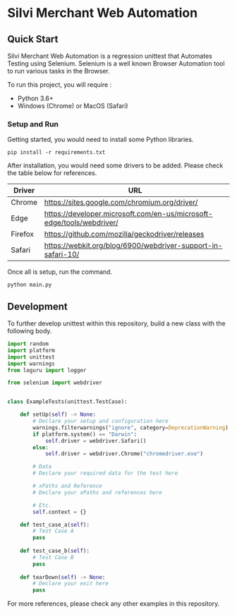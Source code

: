 # Silvi Merchant Web Automation

## Quick Start

Silvi Merchant Web Automation is a regression unittest that
Automates Testing using Selenium. Selenium is a well known Browser
Automation tool to run various tasks in the Browser.

To run this project, you will require :

- Python 3.6+
- Windows (Chrome) or MacOS (Safari)

### Setup and Run

Getting started, you would need to install some Python libraries.

`pip install -r requirements.txt`

After installation, you would need some drivers to be added. Please
check the table below for references.

| Driver  | URL |
| ------------- | ------------- |
| Chrome  | https://sites.google.com/chromium.org/driver/  |
| Edge  | https://developer.microsoft.com/en-us/microsoft-edge/tools/webdriver/  |
| Firefox  | https://github.com/mozilla/geckodriver/releases  |
| Safari  | https://webkit.org/blog/6900/webdriver-support-in-safari-10/  |

Once all is setup, run the command.

`python main.py`

## Development

To further develop unittest within this repository, build a new class with the following body.

```python
import random
import platform
import unittest
import warnings
from loguru import logger

from selenium import webdriver


class ExampleTests(unittest.TestCase):

    def setUp(self) -> None:
        # Declare your setup and configuration here
        warnings.filterwarnings("ignore", category=DeprecationWarning)
        if platform.system() == "Darwin":
            self.driver = webdriver.Safari()
        else:
            self.driver = webdriver.Chrome("chromedriver.exe")

        # Data
        # Declare your required data for the test here

        # xPaths and Reference
        # Declare your xPaths and references here

        # Etc.
        self.context = {}

    def test_case_a(self):
        # Test Case A
        pass
    
    def test_case_b(self):
        # Test Case B
        pass
    
    def tearDown(self) -> None:
        # Declare your exit here
        pass
```

For more references, please check any other examples in this repository.

